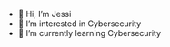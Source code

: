 - 👋 Hi, I’m Jessi
- 👀 I’m interested in Cybersecurity  
- 🌱 I’m currently learning Cybersecurity


<!---
Jessi14k/Jessi14k is a ✨ special ✨ repository because its `README.md` (this file) appears on your GitHub profile.
You can click the Preview link to take a look at your changes.
--->
